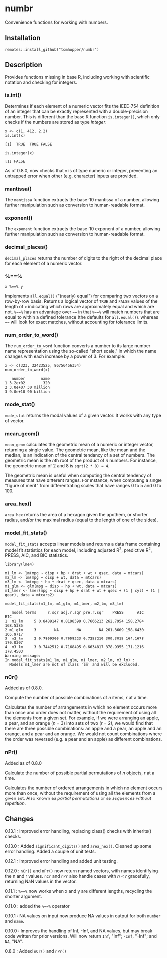 # numbr

Convenience functions for working with numbers.

## Installation

`remotes::install_github("tomhopper/numbr")`

## Description

Provides functions missing in base R, including working with scientific notation and checking for integers.

### is.int()

Determines if each element of a numeric vector fits the IEEE-754 definition of an integer that can be exactly represented with a double-precision number. This is different than the base R function `is.integer()`, which only checks if the numbers are stored as type *integer*.

```{r}
x <- c(1, 412, 2.2)
is.int(x)
```
```
[1]  TRUE  TRUE FALSE
```
```{r}
is.integer(x)
```
```
[1] FALSE
```

As of 0.8.0, now checks that `x` is of type numeric or integer, preventing an untrapped error when other (e.g. character) inputs are provided. 

### mantissa()

The `mantissa` function extracts the base-10 mantissa of a number, allowing further manipulation such as conversion to human-readable format.

### exponent()

The `exponent` function extracts the base-10 exponent of a number, allowing further manipulation such as conversion to human-readable format. 

### decimal_places()

`decimal_places` returns the number of digits to the right of the decimal place for each element of a numeric vector.

### %==%

```
x %==% y
```

Implements `all.equal()` ("(nearly) equal") for comparing two vectors on a row-by-row basis. Returns a logical vector of `TRUE` and `FALSE` values of the length of `x` indicating which rows are approximately equal and which are not. `%==%` has an advantage over `==` in that `%==%` will match numbers that are equal to within a defined tolerance (the defaults for `all.equal()`), whereas `==` will look for exact matches, without accounting for tolerance limits.

### num_order_to_word()

The `num_order_to_word` function converts a number to its large number name representation using the so-called "short scale," in which the name changes with each increase by a power of 3. For example:

```{r}
x <- c(323, 32423525, 86756456354)
num_order_to_word(x)
```
```
   number       name
1 3.2e+02        320
2 3.0e+07 30 million
3 9.0e+10 90 billion
```

### mode_stat()

`mode_stat` returns the modal values of a given vector. It works with any type of vector.

### mean_geom()

`mean_geom` calculates the geometric mean of a numeric or integer vector, returning a single value. The geometric mean,
like the mean and the median, is an indication of the central tendancy of a set of numbers.
The geometric mean is  the *n*th root of the product of *n* numbers. For instance,
the geometric mean of 2 and 8 is `sqrt(2 * 8) = 4`.

The geometric mean is useful when computing the central tendency of measures that have different
ranges. For instance, when computing a single "figure of merit" from differentrating scales that
have ranges 0 to 5 and 0 to 100.

### area_hex()

`area_hex` returns the area of a hexagon given the apothem, or shorter radius, and/or the maximal radius (equal to the length of one of the sides).

### model_fit_stats()

`model_fit_stats` accepts linear models and returns a data frame containing model fit statistics for each model, including adjusted R<sup>2</sup>, predictive R<sup>2</sup>, PRESS, AIC, and BIC statistics.

```{r}
library(lme4)

m1_lm <- lm(mpg ~ disp + hp + drat + wt + qsec, data = mtcars)
m2_lm <- lm(mpg ~ disp + wt, data = mtcars)
m3_lm <- lm(mpg ~ hp + drat + qsec, data = mtcars)
m1_glm <- glm(mpg ~ disp + hp + wt, data = mtcars)
m1_lmer <- lmer(mpg ~ disp + hp + drat + wt + qsec + (1 | cyl) + (1 | gear), data = mtcars2)

model_fit_stats(m1_lm, m1_glm, m1_lmer, m2_lm, m3_lm)
```
```
   model terms     r.sqr adj.r.sqr pre.r.sqr    PRESS      AIC      BIC
1  m1_lm     5 0.8489147 0.8198599 0.7666213 262.7954 158.2784 168.5385
2 m1_glm     3        NA        NA        NA 261.3609 158.6430 165.9717
3  m2_lm     2 0.7809306 0.7658223 0.7253210 309.3015 164.1678 170.0307
4  m3_lm     3 0.7442512 0.7168495 0.6634817 378.9355 171.1216 178.4503
Warning message:
In model_fit_stats(m1_lm, m1_glm, m1_lmer, m2_lm, m3_lm) :
  Models m1_lmer are not of class 'lm' and will be excluded.
```

### nCr()

Added as of 0.8.0.

Compute the number of possible combinations of *n* items, *r* at a time.

Calculates the number of arrangements in which no element occurs more than once and order does not matter, without the requirement of using all the elements from a given set. For example, if we were arranging an apple, a pear, and an orange (*n* = 3) into sets of two (*r* = 2), we would find that there are three possible combinations: an apple and a pear, an apple and an orange, and a pear and an orange. We would not count combinations where the order was reversed (e.g. a pear and an apple) as different combinations.

### nPr()

Added as of 0.8.0

Calculate the number of possible partial permutations of *n* objects, *r* at a time.

Calculates the number of ordered arrangements in which no element occurs more than once, without the requirement of using all the elements from a given set. Also known as *partial permutations* or as *sequences without repetition*.

## Changes

0.13.1
 : Improved error handling, replacing class() checks with inherits() checks.

0.13.0
 : Added `significant_digits()` and `area_hex()`. Cleaned up some error handling. Added a couple of unit tests.
 
0.12.1
 : Improved error handling and added unit testing.

0.12.0
 : `nCr()` and `nPr()` now return named vectors, with names identifying the n and r values. `nCr` and `nPr` also handle cases with *n < r* gracefully, returning NaN values in the vector.

0.11.1
 : `%==%` now works when x and y are different lengths, recycling the shorter argument.

0.11.0
 : added the `%==%` operator

0.10.1
 : NA values on input now produce NA values in output for both `number` and `name`.
 
0.10.0
 : Improves the handling of Inf, -Inf, and NA values, but may break code written for prior versions. Will now return `Inf`, "Inf"; `-Inf`, "-Inf"; and `NA`, "NA".
 
0.8.0
 : Added `nCr()` and `nPr()`
